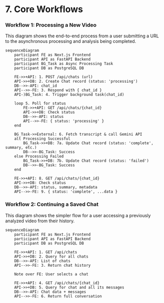 # 7. Core Workflows
### Workflow 1: Processing a New Video
This diagram shows the end-to-end process from a user submitting a URL to the asynchronous processing and analysis being completed.

```mermaid
sequenceDiagram
    participant FE as Next.js Frontend
    participant API as FastAPI Backend
    participant BG_Task as Async Processing Task
    participant DB as PostgreSQL DB

    FE->>+API: 1. POST /api/chats (url)
    API->>+DB: 2. Create Chat record (status: 'processing')
    DB-->>-API: chat_id
    API-->>-FE: 3. Respond with { chat_id }
    API-)BG_Task: 4. Trigger background task(chat_id)

    loop 5. Poll for status
        FE->>+API: GET /api/chats/{chat_id}
        API->>+DB: Check status
        DB-->>-API: status
        API-->>-FE: { status: 'processing' }
    end

    BG_Task->>External: 6. Fetch transcript & call Gemini API
    alt Processing Successful
        BG_Task->>+DB: 7a. Update Chat record (status: 'complete', summary, etc.)
        DB-->>-BG_Task: Success
    else Processing Failed
        BG_Task->>+DB: 7b. Update Chat record (status: 'failed')
        DB-->>-BG_Task: Success
    end

    FE->>+API: 8. GET /api/chats/{chat_id}
    API->>+DB: Check status
    DB-->>-API: status, summary, metadata
    API-->>-FE: 9. { status: 'complete', ...data }
```

### Workflow 2: Continuing a Saved Chat
This diagram shows the simpler flow for a user accessing a previously analyzed video from their history.

```mermaid
sequenceDiagram
    participant FE as Next.js Frontend
    participant API as FastAPI Backend
    participant DB as PostgreSQL DB

    FE->>+API: 1. GET /api/chats
    API->>+DB: 2. Query for all chats
    DB-->>-API: List of chats
    API-->>-FE: 3. Return chat history

    Note over FE: User selects a chat

    FE->>+API: 4. GET /api/chats/{chat_id}
    API->>+DB: 5. Query for chat and all its messages
    DB-->>-API: Chat data + messages
    API-->>-FE: 6. Return full conversation
```
